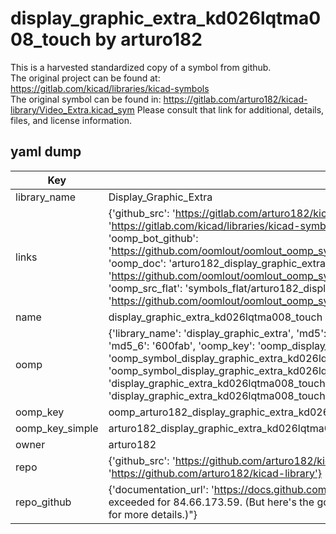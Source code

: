 # display_graphic_extra_kd026lqtma008_touch by arturo182  
This is a harvested standardized copy of a symbol from github.  
The original project can be found at:  
https://gitlab.com/kicad/libraries/kicad-symbols  
The original symbol can be found in:
https://gitlab.com/arturo182/kicad-library/Video_Extra.kicad_sym
Please consult that link for additional, details, files, and license information.  
## yaml dump  
| Key | Value |  
| --- | --- |  
| library_name | Display_Graphic_Extra |  
| links | {'github_src': 'https://gitlab.com/arturo182/kicad-library/Video_Extra.kicad_sym', 'github_src_repo': 'https://gitlab.com/kicad/libraries/kicad-symbols', 'oomp_bot': 'arturo182_display_graphic_extra_kd026lqtma008_touch/working', 'oomp_bot_github': 'https://github.com/oomlout/oomlout_oomp_symbol_bot/tree/main/arturo182_display_graphic_extra_kd026lqtma008_touch/working', 'oomp_doc': 'arturo182_display_graphic_extra_kd026lqtma008_touch/working', 'oomp_doc_github': 'https://github.com/oomlout/oomlout_oomp_symbol_doc/tree/main/arturo182_display_graphic_extra_kd026lqtma008_touch/working', 'oomp_src_flat': 'symbols_flat/arturo182_display_graphic_extra_kd026lqtma008_touch/working', 'oomp_src_flat_github': 'https://github.com/oomlout/oomlout_oomp_symbol_src/tree/main/arturo182_display_graphic_extra_kd026lqtma008_touch/working'} |  
| name | display_graphic_extra_kd026lqtma008_touch |  
| oomp | {'library_name': 'display_graphic_extra', 'md5': '600fabb497165f2bf80de2e2155565b6', 'md5_10': '600fabb497', 'md5_5': '600fa', 'md5_6': '600fab', 'oomp_key': 'oomp_display_graphic_extra_kd026lqtma008_touch', 'oomp_key_extra': 'oomp_symbol_display_graphic_extra_kd026lqtma008_touch', 'oomp_key_full': 'oomp_symbol_display_graphic_extra_kd026lqtma008_touch_600fab', 'oomp_key_simple': 'display_graphic_extra_kd026lqtma008_touch', 'owner_name': 'arturo182', 'symbol_name': 'display_graphic_extra_kd026lqtma008_touch'} |  
| oomp_key | oomp_arturo182_display_graphic_extra_kd026lqtma008_touch |  
| oomp_key_simple | arturo182_display_graphic_extra_kd026lqtma008_touch |  
| owner | arturo182 |  
| repo | {'github_src': 'https://github.com/arturo182/kicad-library/Video_Extra.kicad_sym', 'name': 'kicad-library', 'owner': 'arturo182', 'url': 'https://github.com/arturo182/kicad-library'} |  
| repo_github | {'documentation_url': 'https://docs.github.com/rest/overview/resources-in-the-rest-api#rate-limiting', 'message': "API rate limit exceeded for 84.66.173.59. (But here's the good news: Authenticated requests get a higher rate limit. Check out the documentation for more details.)"} |  

